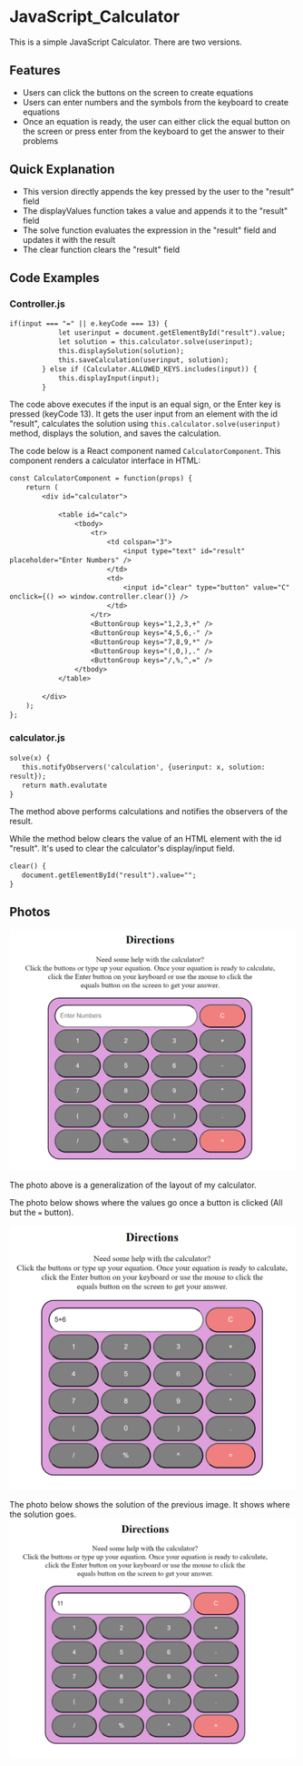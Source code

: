 # JavaScript_Calculator
 This is a simple JavaScript Calculator. There are two versions.

 ## Features
* Users can click the buttons on the screen to create equations
* Users can enter numbers and the symbols from the keyboard to create equations
* Once an equation is ready, the user can either click the equal button on the screen or press enter from the keyboard to get the answer to their problems
 
 ## Quick Explanation
 * This version directly appends the key pressed by the user to the "result" field
 * The displayValues function takes a value and appends it to the "result" field
 * The solve function evaluates the expression in the "result" field and updates it with the result
 * The clear function clears the "result" field

## Code Examples
### Controller.js

```
if(input === "=" || e.keyCode === 13) {
            let userinput = document.getElementById("result").value;
            let solution = this.calculator.solve(userinput);
            this.displaySolution(solution);
            this.saveCalculation(userinput, solution);
        } else if (Calculator.ALLOWED_KEYS.includes(input)) {
            this.displayInput(input);
        }
```

The code above executes if the input is an equal sign, or the Enter key is pressed (keyCode 13). It gets the user input from an element with the id "result", calculates the solution using ```this.calculator.solve(userinput)``` method, displays the solution, and saves the calculation.


The code below is a React component named ```CalculatorComponent```. This component renders a calculator interface in HTML: 
```
const CalculatorComponent = function(props) {
    return (
        <div id="calculator">

            <table id="calc">
                <tbody>
                    <tr>
                        <td colspan="3">
                            <input type="text" id="result" placeholder="Enter Numbers" />
                        </td>
                        <td>
                            <input id="clear" type="button" value="C" onclick={() => window.controller.clear()} />
                        </td>
                    </tr>
                    <ButtonGroup keys="1,2,3,+" />
                    <ButtonGroup keys="4,5,6,-" />
                    <ButtonGroup keys="7,8,9,*" />
                    <ButtonGroup keys="(,0,),." />
                    <ButtonGroup keys="/,%,^,=" />
                </tbody>
            </table>

        </div>
    );
};
```

### calculator.js

```
solve(x) {
   this.notifyObservers('calculation', {userinput: x, solution: result});
   return math.evalutate
}
```

The method above performs calculations and notifies the observers of the result.

While the method below clears the value of an HTML element with the id "result". It's used to clear the calculator's display/input field.

```
clear() {
   document.getElementById("result").value="";
}
```

## Photos
![A photo of what the calculator looks like.](src/photos/calculator1.png)

The photo above is a generalization of the layout of my calculator.

The photo below shows where the values go once a button is clicked (All but the ```=``` button).

![A photo of the buttons working.](src/photos/calculator2.png)

The photo below shows the solution of the previous image. It shows where the solution goes.
![The solution of the solution working.](src/photos/calculator3.png)